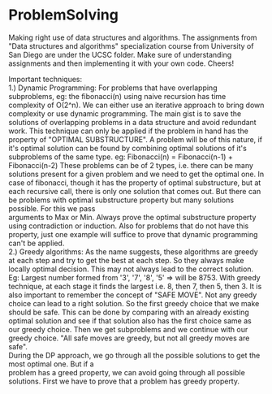 # ProblemSolving #
Making right use of data structures and algorithms.
The assignments from "Data structures and algorithms" specialization course from University of San Diego are under
the UCSC folder. Make sure of understanding assignments and then implementing it with your own code. Cheers!

Important techniques: </br>
1.) Dynamic Programming: For problems that have overlapping subproblems, eg: the fibonacci(n) using naive recursion has time
                         complexity of O(2^n). We can either use an iterative approach to bring down complexity or use dynamic 
                         programming. The main gist is to save the solutions of overlapping problems in a data structure and avoid 
                         redundant work.
                         This technique can only be applied if the problem in hand has the property of "OPTIMAL SUBSTRUCTURE".
                         A problem will be of this nature, if it's optimal solution can be found by combining optimal solutions of
                         it's subproblems of the same type. eg: Fibonacci(n) = Fibonacci(n-1) + Fibonacci(n-2)
                         These problems can be of 2 types, i.e. there can be many solutions present for a given problem and we need
                         to get the optimal one. In case of fibonacci, though it has the property of optimal substructure, but at 
                         each recursive call, there is only one solution that comes out. 
                         But there can be problems with optimal substructure property but many solutions possible. For this we pass  
                         arguments to Max or Min.
                         Always prove the optimal substructure property using contradiction or induction.
                         Also for problems that do not have this property, just one example will suffice to prove that dynamic
                         programming can't be applied.</br>
2.)  Greedy algorithms: As the name suggests, these algorithms are greedy at each step and try to get the best at each step.
                        So they always make locally optimal decision. This may not always lead to the correct solution.
                        Eg: Largest number formed from '3', '7', '8', '5'  => will be 8753.  With greedy technique, at each 
                        stage it finds the largest i.e. 8, then 7, then 5, then 3.
                        It is also important to remember the concept of "SAFE MOVE". Not any greedy choice can lead to a right 
                        solution. So the first greedy choice that we make should be safe. This can be done by comparing with an 
                        already existing optimal solution and see if that solution also has the first choice same as our greedy
                        choice. Then we get subproblems and we continue with our greedy choice.
                        "All safe moves are greedy, but not all greedy moves are safe".</br>
                        During the DP approach, we go through all the possible solutions to get the most optimal one. But if a                        
                        problem has a greed property, we can avoid going through all possible solutions. First we have to prove
                        that a problem has greedy property.
